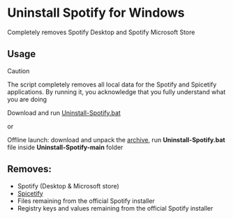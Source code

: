 # Uninstall Spotify for Windows

Completely removes Spotify Desktop and Spotify Microsoft Store

## Usage


> [!CAUTION] 
  The script completely removes all local data for the Spotify and Spicetify applications. By running it, you acknowledge that you fully understand what you are doing


Download and run [Uninstall-Spotify.bat](https://raw.githack.com/amd64fox/Uninstall-Spotify/main/Uninstall-Spotify.bat)

or

Offline launch:
download and unpack the [archive](https://github.com/amd64fox/Uninstall-Spotify/archive/refs/heads/main.zip), run <b>Uninstall-Spotify.bat</b> file inside <b>Uninstall-Spotify-main</b> folder


## Removes:
- Spotify (Desktop & Microsoft store)
- [Spicetify](https://spicetify.app/)
- Files remaining from the official Spotify installer
- Registry keys and values remaining from the official Spotify installer
